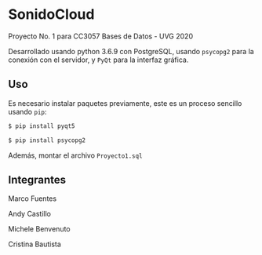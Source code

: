 # SonidoCloud

Proyecto No. 1 para CC3057 Bases de Datos - UVG 2020

Desarrollado usando python 3.6.9 con PostgreSQL, usando ```psycopg2``` para la conexión con el servidor, y ```PyQt``` para la interfaz gráfica.

## Uso

Es necesario instalar paquetes previamente, este es un proceso sencillo usando ```pip```:

```bash
$ pip install pyqt5
```
```bash
$ pip install psycopg2
```

Además, montar el archivo ```Proyecto1.sql```

## Integrantes

Marco Fuentes

Andy Castillo

Michele Benvenuto

Cristina Bautista
